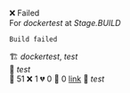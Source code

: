 ❌ Failed  
For _dockertest_ at _Stage.BUILD_ 

```
Build failed
```
🏗️   _dockertest_, _test_  
🧪  _test_  
🧪 51 ❌ 1 💔 0 🙈 0 [link](http://localhost/tests) 
🚀  _test_  
